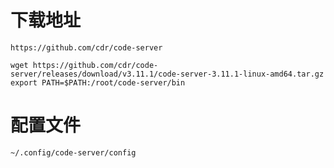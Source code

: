 # 下载地址
    https://github.com/cdr/code-server

    wget https://github.com/cdr/code-server/releases/download/v3.11.1/code-server-3.11.1-linux-amd64.tar.gz
    export PATH=$PATH:/root/code-server/bin


# 配置文件
    ~/.config/code-server/config